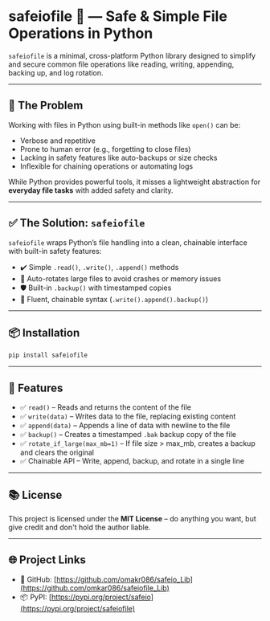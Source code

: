 # safeiofile 📂 — Safe & Simple File Operations in Python

`safeiofile` is a minimal, cross-platform Python library designed to simplify and secure common file operations like reading, writing, appending, backing up, and log rotation.

---

## 🚨 The Problem

Working with files in Python using built-in methods like `open()` can be:

- Verbose and repetitive
- Prone to human error (e.g., forgetting to close files)
- Lacking in safety features like auto-backups or size checks
- Inflexible for chaining operations or automating logs

While Python provides powerful tools, it misses a lightweight abstraction for **everyday file tasks** with added safety and clarity.

---

## ✅ The Solution: `safeiofile`

`safeiofile` wraps Python’s file handling into a clean, chainable interface with built-in safety features:

- ✔️ Simple `.read()`, `.write()`, `.append()` methods
- 🔁 Auto-rotates large files to avoid crashes or memory issues
- 🛡️ Built-in `.backup()` with timestamped copies
- 🧠 Fluent, chainable syntax (`.write().append().backup()`)

---

## 📦 Installation

```bash
pip install safeiofile
```

---

## 🔧 Features

- ✅ `read()` – Reads and returns the content of the file
- ✅ `write(data)` – Writes data to the file, replacing existing content
- ✅ `append(data)` – Appends a line of data with newline to the file
- ✅ `backup()` – Creates a timestamped `.bak` backup copy of the file
- ✅ `rotate_if_large(max_mb=1)` – If file size > max_mb, creates a backup and clears the original
- ✅ Chainable API – Write, append, backup, and rotate in a single line

---

## 📚 License

This project is licensed under the **MIT License** – do anything you want, but give credit and don't hold the author liable.

---

## 🌐 Project Links

- 🔗 GitHub: [https://github.com/omakr086/safeio_Lib](https://github.com/omkar086/safeiofile_Lib)
- 📦 PyPI: [https://pypi.org/project/safeio](https://pypi.org/project/safeiofile)

